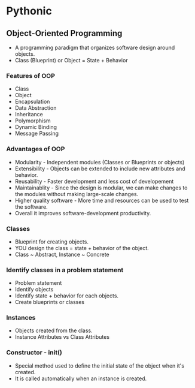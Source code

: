 # Pythonic

## Object-Oriented Programming

- A programming paradigm that organizes software design around objects.
- Class (Blueprint) or Object = State + Behavior

### Features of OOP

- Class
- Object
- Encapsulation
- Data Abstraction
- Inheritance
- Polymorphism
- Dynamic Binding
- Message Passing

### Advantages of OOP

- Modularity - Independent modules (Classes or Blueprints or objects)
- Extensibility - Objects can be extended to include new attributes and behavior.
- Reusability - Faster development and less cost of developement
- Maintainablity - Since the design is modular, we can make changes to the modules without making large-scale changes.
- Higher quality software - More time and resources can be used to test the software.
- Overall it improves software-development productivity.

### Classes

- Blueprint for creating objects.
- YOU design the class = state + behavior of the object.
- Class ~ Abstract, Instance ~ Concrete

### Identify classes in a problem statement

- Problem statement
- Identify objects
- Identify state + behavior for each objects.
- Create blueprints or classes

### Instances

- Objects created from the class.
- Instance Attributes vs Class Attributes

### Constructor - __init__()

- Special method used to define the initial state of the object when it's created.
- It is called automatically when an instance is created.
